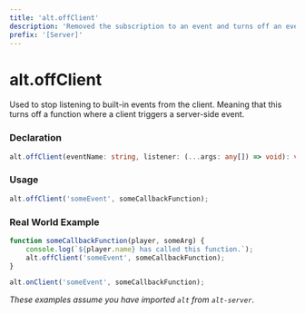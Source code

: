 ```yaml
---
title: 'alt.offClient'
description: 'Removed the subscription to an event and turns off an event listener.'
prefix: '[Server]'
---
```


# alt.offClient

Used to stop listening to built-in events from the client. Meaning that this turns off a function where a client triggers a server-side event.

### Declaration

```typescript
alt.offClient(eventName: string, listener: (...args: any[]) => void): void
```

### Usage

```js
alt.offClient('someEvent', someCallbackFunction);
```

### Real World Example

```js
function someCallbackFunction(player, someArg) {
    console.log(`${player.name} has called this function.`);
    alt.offClient('someEvent', someCallbackFunction);
}

alt.onClient('someEvent', someCallbackFunction);
```

_These examples assume you have imported `alt` from `alt-server`._